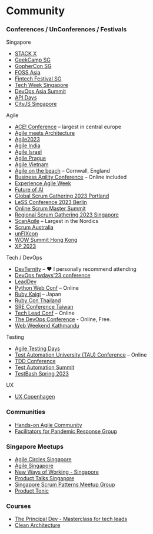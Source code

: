 # Community
### Conferences / UnConferences / Festivals
Singapore
- [STACK X](https://www.developer.tech.gov.sg/communities/events/conferences/)
- [GeekCamp SG](https://geekcamp.sg/)
- [GopherCon SG](https://gophercon.sg/)
- [FOSS Asia](https://fossasia.org/)
- [Fintech Festival SG](https://www.fintechfestival.sg/)
- [Tech Week Singapore](https://www.singaporetechnologyweek.com/)
- [DevOps Asia Summit](https://devopsasiasummit.com/)
- [API Days](https://www.apidays.global/singapore/)
- [CityJS Singapore](https://singapore.cityjsconf.org/)

Agile
- [ACE! Conference](https://aceconf.com/) – largest in central europe
- [Agile meets Architecture](https://www.agile-meets-architecture.com/2023/home)
- [Agile2023](https://www.agilealliance.org/agile2023/)
- [Agile India](https://2023.agileindia.org/)
- [Agile Israel](https://agileisrael.co/)
- [Agile Prague](https://agileprague.com/)
- [Agile Vietnam](https://agilevietnam.vn/)
- [Agile on the beach](https://agileonthebeach.com/) – Cornwall, England
- [Business Agility Conference](https://www.businessagilityconference.com/) – Online included
- [Experience Agile Week](https://experienceagileweek.org)
- [Future of AI](https://www.futureofai.com/)
- [Global Scrum Gathering 2023 Portland](https://www.gsgpdx23.com/)
- [LeSS Conference 2023 Berlin](https://less.works/conferenza/conferences/2023-less-conference-berlin-9)
- [Online Scrum Master Summit](https://onlinescrummastersummit.com/)
- [Regional Scrum Gathering 2023 Singapore](https://www.scrumalliance.org/events/search)
- [ScanAgile](https://www.scan-agile.org/) – Largest in the Nordics
- [Scrum Australia](https://www.scrum.com.au/)
- [unFIXcon](https://unfixcon.events/)
- [WOW Summit Hong Kong](https://wowsummit.net/hong-kong-mar-2023/)
- [XP 2023](https://www.agilealliance.org/xp2023/)

Tech / DevOps
- [DevTernity](https://devternity.com/) – ❤️ I personally recommend attending
- [DevOps fwdays'23 conference](https://fwdays.com/en/event/devops-fwdays-2023)
- [LeadDev](https://leaddev.com/events)
- [Python Web Conf](https://pythonwebconf.com/) – Online
- [Ruby Kaigi](https://rubykaigi.org/) – Japan
- [Ruby Con Thailand](https://rubyconfth.com/)
- [SRE Conference Taiwan](https://sre.ithome.com.tw/)
- [Tech Lead Conf](https://techleadconf.com/) – Online
- [The DevOps Conference](https://www.thedevopsconference.com/) - Online, Free.
- [Web Weekend Kathmandu](https://wwktm.co/)

Testing
- [Agile Testing Days](https://agiletestingdays.com/)
- [Test Automation University (TAU) Conference](https://applitools.info/8ak) – Online
- [TDD Conference](https://tddconf.com/)
- [Test Automation Summit](https://www.testingmind.com/event/tas2022/test-automation-summit-singapore/)
- [TestBash Spring 2023](https://www.ministryoftesting.com/events/testbash-spring-2023)

UX
- [UX Copenhagen](https://uxcopenhagen.com/)

### Communities
- [Hands-on Agile Community](https://www.meetup.com/Hands-on-Agile-Berlin-Chapter-Meetup/)
- [Facilitators for Pandemic Response Group](https://groups.io/g/f4c-response)

### Singapore Meetups
- [Agile Circles Singapore](https://www.meetup.com/Agile-Circles-Singapore/)
- [Agile Singapore](https://www.meetup.com/Agile-Singapore/)
- [New Ways of Working - Singapore](https://www.meetup.com/New-Ways-of-Working-Singapore/)
- [Product Talks Singapore](https://www.meetup.com/producttalkssingapore/)
- [Singapore Scrum Patterns Meetup Group](https://www.meetup.com/Singapore-Scrum-Patterns-Meetup-Group)
- [Product Tonic](https://www.meetup.com/producttonic-meetup/)

### Courses
- [The Principal Dev - Masterclass for tech leads](https://principal.dev/)
- [Clean Architecture](https://clean.re/)